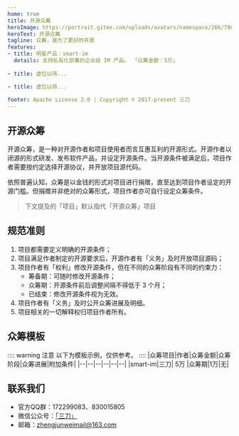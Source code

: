 ```yaml
---
home: true
title: 开源众筹
heroImage: https://portrait.gitee.com/uploads/avatars/namespace/266/798143_smartboot_1578989513.png!avatar100
heroText: 开源众筹
tagline: 众筹，是为了更好的开源
features:
- title: 明星产品：smart-im
  details: 支持私有化部署的企业级 IM 产品。 「众筹金额：5万」  
  
- title: 虚位以待...

- title: 虚位以待...
      
footer: Apache License 2.0 | Copyright © 2017-present 三刀
---
```


## 开源众筹
开源众筹，是一种对开源作者和项目使用者而言互惠互利的开源形式。开源作者以闭源的形式研发、发布软件产品，并设定开源条件。当开源条件被满足后，项目作者需要按约定选择开源协议，并开放项目源代码。

依照普遍认知，众筹是以金钱的形式对项目进行捐赠，直至达到项目作者设定的开源门槛。但捐赠并非绝对的众筹形式，项目作者亦可自行设定众筹条件。

> 下文提及的「项目」默认指代「开源众筹」项目


## 规范准则
1. 项目都需要定义明确的开源条件；
2. 项目满足作者制定的开源要求后，开源作者有「义务」及时开放项目源码；
3. 项目作者有「权利」修改开源条件，但在不同的众筹阶段有不同的约束力：
    - 筹备期：可随时修改开源条件；
    - 众筹期：开源条件前后调整间隔不得低于 3 个月；
    - 已结束：修改开源条件视为无效。
4. 项目作者有「义务」及时公开众筹进展及明细。    
4. 项目相关的一切解释权归项目作者所有。

## 众筹模板
:::: warning 注意
以下为模板示例，仅供参考。
::::
|众筹项目|作者|众筹金额|众筹阶段|众筹进展|附加条件|
|--|--|--|--|--|--|
|smart-im|三刀| 5万 |众筹期|1万|无|


## 联系我们
- 官方QQ群：172299083、830015805
- 微信公众号：[「三刀」](https://mp.weixin.qq.com/s/tEoF_-jneCwh2of2r48FrQ)
- 邮箱：zhengjunweimail@163.com